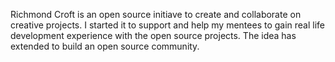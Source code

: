 Richmond Croft is an open source initiave to
create and collaborate on creative projects. I started
it to support and help my mentees to gain real life development
experience with the open source projects. The idea has extended to
build an open source community.